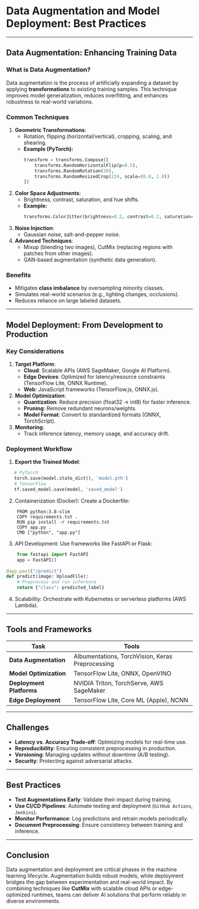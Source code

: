 # Data Augmentation and Model Deployment: Best Practices

---

## Data Augmentation: Enhancing Training Data

### What is Data Augmentation?
Data augmentation is the process of artificially expanding a dataset by applying **transformations** to existing training samples. This technique improves model generalization, reduces overfitting, and enhances robustness to real-world variations.

### Common Techniques

1. **Geometric Transformations**:
   - Rotation, flipping (horizontal/vertical), cropping, scaling, and shearing.
   - **Example (PyTorch):**
     ```python
     transform = transforms.Compose([
         transforms.RandomHorizontalFlip(p=0.5),
         transforms.RandomRotation(30),
         transforms.RandomResizedCrop(224, scale=(0.8, 1.0))
     ])
     ```
2. **Color Space Adjustments**:
   - Brightness, contrast, saturation, and hue shifts.
   - **Example:**
     ```python
     transforms.ColorJitter(brightness=0.2, contrast=0.2, saturation=0.2, hue=0.1)
     ```
3. **Noise Injection**:
   - Gaussian noise, salt-and-pepper noise.
4. **Advanced Techniques**:
   - Mixup (blending two images), CutMix (replacing regions with patches from other images).
   - GAN-based augmentation (synthetic data generation).

### Benefits
- Mitigates **class imbalance** by oversampling minority classes.
- Simulates real-world scenarios (e.g., lighting changes, occlusions).
- Reduces reliance on large labeled datasets.

---

## Model Deployment: From Development to Production

### Key Considerations
1. **Target Platform**:
   - **Cloud**: Scalable APIs (AWS SageMaker, Google AI Platform).
   - **Edge Devices**: Optimized for latency/resource constraints (TensorFlow Lite, ONNX Runtime).
   - **Web**: JavaScript frameworks (TensorFlow.js, ONNX.js).
2. **Model Optimization**:
   - **Quantization**: Reduce precision (float32 → int8) for faster inference.
   - **Pruning**: Remove redundant neurons/weights.
   - **Model Format**: Convert to standardized formats (ONNX, TorchScript).
3. **Monitoring**:
   - Track inference latency, memory usage, and accuracy drift.

### Deployment Workflow

1. **Export the Trained Model**:
```python
   # PyTorch
   torch.save(model.state_dict(), 'model.pth')
   # TensorFlow
   tf.saved_model.save(model, 'saved_model')
```

2. Containerization (Docker): Create a Dockerfile:
```docker
    FROM python:3.8-slim
    COPY requirements.txt .
    RUN pip install -r requirements.txt
    COPY app.py .
    CMD ["python", "app.py"]
```

3. API Development: Use frameworks like FastAPI or Flask:
```python
    from fastapi import FastAPI
    app = FastAPI()
    
@app.post("/predict")
def predict(image: UploadFile):
    # Preprocess and run inference
    return {"class": predicted_label}
```

4. Scalability: Orchestrate with Kubernetes or serverless platforms (AWS Lambda).

---

## Tools and Frameworks  
| **Task**               | **Tools**                                  |  
|-------------------------|--------------------------------------------|  
| **Data Augmentation**   | Albumentations, TorchVision, Keras Preprocessing |  
| **Model Optimization**  | TensorFlow Lite, ONNX, OpenVINO            |  
| **Deployment Platforms**| NVIDIA Triton, TorchServe, AWS SageMaker   |  
| **Edge Deployment**     | TensorFlow Lite, Core ML (Apple), NCNN     |  

---

## Challenges  
- **Latency vs. Accuracy Trade-off**: Optimizing models for real-time use.  
- **Reproducibility**: Ensuring consistent preprocessing in production.  
- **Versioning**: Managing updates without downtime (A/B testing).  
- **Security**: Protecting against adversarial attacks.  

---

## Best Practices  
- **Test Augmentations Early**: Validate their impact during training.  
- **Use CI/CD Pipelines**: Automate testing and deployment (`GitHub Actions`, `Jenkins`).  
- **Monitor Performance**: Log predictions and retrain models periodically.  
- **Document Preprocessing**: Ensure consistency between training and inference.  

---

## Conclusion  
Data augmentation and deployment are critical phases in the machine learning lifecycle. Augmentation builds robust models, while deployment bridges the gap between experimentation and real-world impact. By combining techniques like **CutMix** with scalable cloud APIs or edge-optimized runtimes, teams can deliver AI solutions that perform reliably in diverse environments.  
